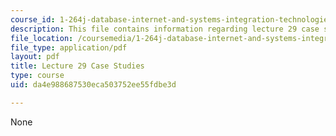 ```yaml
---
course_id: 1-264j-database-internet-and-systems-integration-technologies-fall-2013
description: This file contains information regarding lecture 29 case studies.
file_location: /coursemedia/1-264j-database-internet-and-systems-integration-technologies-fall-2013/da4e988687530eca503752ee55fdbe3d_MIT1_264JF13_L29_case.pdf
file_type: application/pdf
layout: pdf
title: Lecture 29 Case Studies
type: course
uid: da4e988687530eca503752ee55fdbe3d

---
```

None